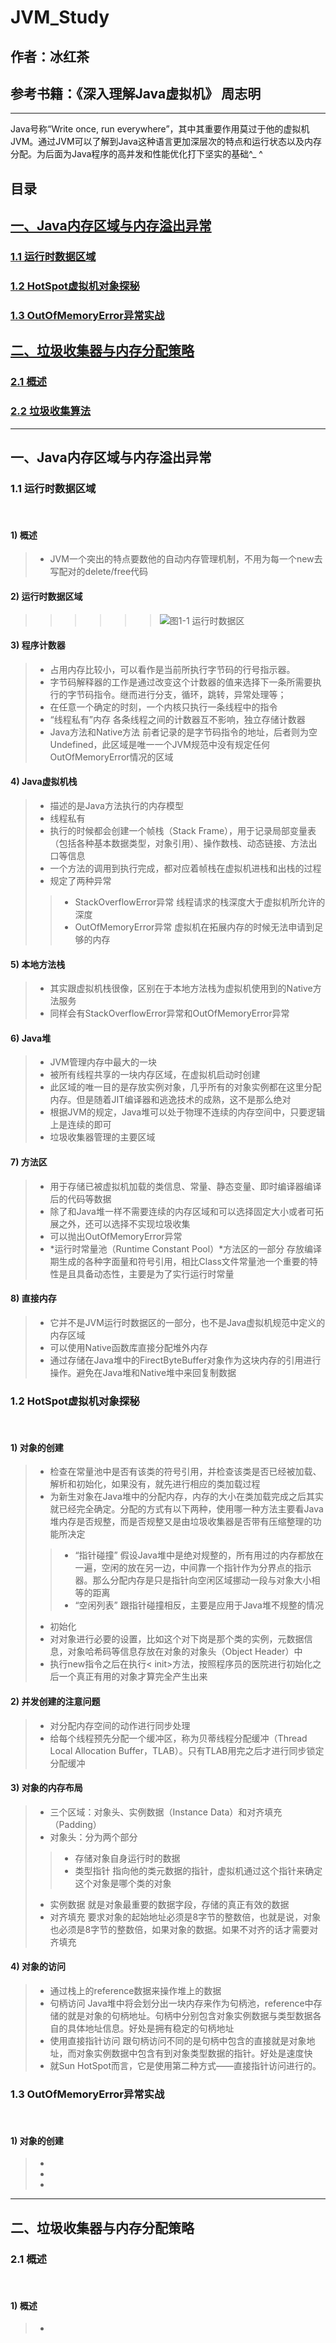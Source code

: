 # JVM_Study

## 作者：冰红茶  
## 参考书籍：《深入理解Java虚拟机》 周志明
    
------    
    
Java号称“Write once, run everywhere”，其中其重要作用莫过于他的虚拟机JVM。通过JVM可以了解到Java这种语言更加深层次的特点和运行状态以及内存分配。为后面为Java程序的高并发和性能优化打下坚实的基础^_ ^

## 目录
## [一、Java内存区域与内存溢出异常](#1)
### [1.1 运行时数据区域](#1.1)
### [1.2 HotSpot虚拟机对象探秘](#1.2)
### [1.3 OutOfMemoryError异常实战](#1.3)
## [二、垃圾收集器与内存分配策略](#2)
### [2.1 概述](#2.1)
### [2.2 垃圾收集算法](#2.2)

        
        
------      
        
<h2 id='1'>一、Java内存区域与内存溢出异常</h2>
<h3 id='1.1'>1.1 运行时数据区域</h3>  
        
#### 1) 概述
> - JVM一个突出的特点要数他的自动内存管理机制，不用为每一个new去写配对的delete/free代码
#### 2) 运行时数据区域
>>>>>> ![图1-1 运行时数据区](https://github.com/hblvsjtu/Java_Study/blob/master/picture/%E5%9B%BE1-1%20Java%E7%A8%8B%E5%BA%8F%E6%89%A7%E8%A1%8C%E4%B8%8E%E8%BF%90%E8%A1%8C%E7%8E%AF%E5%A2%83.jpg?raw=true)
#### 3) 程序计数器
> - 占用内存比较小，可以看作是当前所执行字节码的行号指示器。
> - 字节码解释器的工作是通过改变这个计数器的值来选择下一条所需要执行的字节码指令。继而进行分支，循环，跳转，异常处理等；
> - 在任意一个确定的时刻，一个内核只执行一条线程中的指令
> - “线程私有”内存 各条线程之间的计数器互不影响，独立存储计数器
> - Java方法和Native方法 前者记录的是字节码指令的地址，后者则为空Undefined，此区域是唯一一个JVM规范中没有规定任何OutOfMemoryError情况的区域
#### 4) Java虚拟机栈
> - 描述的是Java方法执行的内存模型
> - 线程私有
> - 执行的时候都会创建一个帧栈（Stack Frame），用于记录局部变量表（包括各种基本数据类型，对象引用）、操作数栈、动态链接、方法出口等信息
> - 一个方法的调用到执行完成，都对应着帧栈在虚拟机进栈和出栈的过程
> - 规定了两种异常
>> - StackOverflowError异常 线程请求的栈深度大于虚拟机所允许的深度
>> - OutOfMemoryError异常 虚拟机在拓展内存的时候无法申请到足够的内存
#### 5) 本地方法栈
> - 其实跟虚拟机栈很像，区别在于本地方法栈为虚拟机使用到的Native方法服务
> - 同样会有StackOverflowError异常和OutOfMemoryError异常
#### 6) Java堆
> - JVM管理内存中最大的一块
> - 被所有线程共享的一块内存区域，在虚拟机启动时创建
> - 此区域的唯一目的是存放实例对象，几乎所有的对象实例都在这里分配内存。但是随着JIT编译器和逃逸技术的成熟，这不是那么绝对
> - 根据JVM的规定，Java堆可以处于物理不连续的内存空间中，只要逻辑上是连续的即可
> - 垃圾收集器管理的主要区域
#### 7) 方法区
> - 用于存储已被虚拟机加载的类信息、常量、静态变量、即时编译器编译后的代码等数据
> - 除了和Java堆一样不需要连续的内存区域和可以选择固定大小或者可拓展之外，还可以选择不实现垃圾收集
> - 可以抛出OutOfMemoryError异常
> - *运行时常量池（Runtime Constant Pool）*方法区的一部分 存放编译期生成的各种字面量和符号引用，相比Class文件常量池一个重要的特性是且具备动态性，主要是为了实行运行时常量
#### 8) 直接内存
> - 它并不是JVM运行时数据区的一部分，也不是Java虚拟机规范中定义的内存区域
> - 可以使用Native函数库直接分配堆外内存
> - 通过存储在Java堆中的FirectByteBuffer对象作为这块内存的引用进行操作。避免在Java堆和Native堆中来回复制数据
        
<h3 id='1.2'>1.2 HotSpot虚拟机对象探秘</h3>  
        
#### 1) 对象的创建
> - 检查在常量池中是否有该类的符号引用，并检查该类是否已经被加载、解析和初始化，如果没有，就先进行相应的类加载过程
> - 为新生对象在Java堆中的分配内存，内存的大小在类加载完成之后其实就已经完全确定。分配的方式有以下两种，使用哪一种方法主要看Java堆内存是否规整，而是否规整又是由垃圾收集器是否带有压缩整理的功能所决定
>> - “指针碰撞” 假设Java堆中是绝对规整的，所有用过的内存都放在一遍，空闲的放在另一边，中间靠一个指针作为分界点的指示器。那么分配内存是只是指针向空闲区域挪动一段与对象大小相等的距离
>> - “空闲列表” 跟指针碰撞相反，主要是应用于Java堆不规整的情况
> - 初始化
> - 对对象进行必要的设置，比如这个对下岗是那个类的实例，元数据信息，对象哈希码等信息存放在对象的对象头（Object Header）中
> - 执行new指令之后在执行< init>方法，按照程序员的医院进行初始化之后一个真正有用的对象才算完全产生出来
#### 2) 并发创建的注意问题
> - 对分配内存空间的动作进行同步处理
> - 给每个线程预先分配一个缓冲区，称为贝蒂线程分配缓冲（Thread Local Allocation Buffer，TLAB）。只有TLAB用完之后才进行同步锁定分配缓冲
#### 3) 对象的内存布局
> - 三个区域：对象头、实例数据（Instance Data）和对齐填充（Padding）
> - 对象头：分为两个部分
>> - 存储对象自身运行时的数据
>> - 类型指针 指向他的类元数据的指针，虚拟机通过这个指针来确定这个对象是哪个类的对象
> - 实例数据 就是对象最重要的数据字段，存储的真正有效的数据
> - 对齐填充 要求对象的起始地址必须是8字节的整数倍，也就是说，对象也必须是8字节的整数倍，如果对象的数据。如果不对齐的话才需要对齐填充
#### 4) 对象的访问
> - 通过栈上的reference数据来操作堆上的数据
> - 句柄访问 Java堆中将会划分出一块内存来作为句柄池，reference中存储的就是对象的句柄地址。句柄中分别包含对象实例数据与类型数据各自的具体地址信息。好处是拥有稳定的句柄地址
> - 使用直接指针访问 跟句柄访问不同的是句柄中包含的直接就是对象地址，而对象实例数据中包含有到对象类型数据的指针。好处是速度快
> - 就Sun HotSpot而言，它是使用第二种方式——直接指针访问进行的。
        
<h3 id='1.3'>1.3 OutOfMemoryError异常实战</h3>  
        
#### 1) 对象的创建
> - 
> - 
> - 

        
        
------      
        
<h2 id=2>二、垃圾收集器与内存分配策略</h2>
<h3 id='2.1'>2.1 概述</h3>  
        
#### 1) 概述
> - 